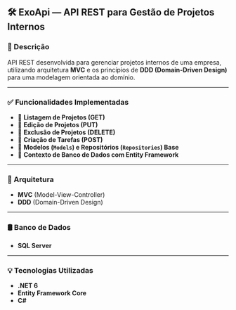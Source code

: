 
## 🛠️ ExoApi — API REST para Gestão de Projetos Internos

### 📌 Descrição
API REST desenvolvida para gerenciar projetos internos de uma empresa, utilizando arquitetura **MVC** e os princípios de **DDD (Domain-Driven Design)** para uma modelagem orientada ao domínio.

---

### ✅ Funcionalidades Implementadas


- 📄 **Listagem de Projetos (GET)**
- 📄 **Edição de Projetos (PUT)**
- 📄 **Exclusão de Projetos (DELETE)**
- 📄 **Criação de Tarefas (POST)**
- 🧩 **Modelos (`Models`) e Repositórios (`Repositories`) Base**
- 💾 **Contexto de Banco de Dados com Entity Framework**

---

### 🧱 Arquitetura

- **MVC** (Model-View-Controller)
- **DDD** (Domain-Driven Design)

---

### 🛢️ Banco de Dados

- **SQL Server**

---

### 💡 Tecnologias Utilizadas

- **.NET 6**
- **Entity Framework Core**
- **C#**


